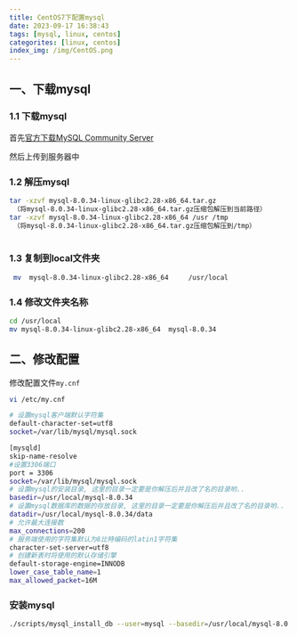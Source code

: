 ```yaml
---
title: CentOS7下配置mysql
date: 2023-09-17 16:38:43
tags: [mysql, linux, centos]
categorites: [linux, centos]
index_img: /img/CentOS.png
---
```


## 一、下载mysql

### 1.1 下载mysql

首先[官方下载MySQL Community Server](https://dev.mysql.com/downloads/mysql/5.5.html#downloads)

然后上传到服务器中



### 1.2 解压mysql

```bash
tar -xzvf mysql-8.0.34-linux-glibc2.28-x86_64.tar.gz                   
 （将mysql-8.0.34-linux-glibc2.28-x86_64.tar.gz压缩包解压到当前路径）
tar -xzvf mysql-8.0.34-linux-glibc2.28-x86_64 /usr /tmp            
 （将mysql-8.0.34-linux-glibc2.28-x86_64.tar.gz压缩包解压到/tmp）
 

```

### 1.3 复制到local文件夹

```bash
 mv  mysql-8.0.34-linux-glibc2.28-x86_64     /usr/local
```

### 1.4 修改文件夹名称

```bash
cd /usr/local
mv mysql-8.0.34-linux-glibc2.28-x86_64  mysql-8.0.34
```

## 二、修改配置

修改配置文件`my.cnf`

```bash
vi /etc/my.cnf

# 设置mysql客户端默认字符集
default-character-set=utf8 
socket=/var/lib/mysql/mysql.sock

[mysqld]
skip-name-resolve
#设置3306端口
port = 3306 
socket=/var/lib/mysql/mysql.sock
# 设置mysql的安装目录, 这里的目录一定要是你解压后并且改了名的目录哟..
basedir=/usr/local/mysql-8.0.34
# 设置mysql数据库的数据的存放目录, 这里的目录一定要是你解压后并且改了名的目录哟..
datadir=/usr/local/mysql-8.0.34/data
# 允许最大连接数
max_connections=200
# 服务端使用的字符集默认为8比特编码的latin1字符集
character-set-server=utf8
# 创建新表时将使用的默认存储引擎
default-storage-engine=INNODB
lower_case_table_name=1
max_allowed_packet=16M

```



### 安装mysql

```bash
./scripts/mysql_install_db --user=mysql --basedir=/usr/local/mysql-8.0.34/ --datadir=/usr/local/mysql-8.0.34/data/

```

